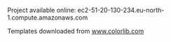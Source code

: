 Project available online: ec2-51-20-130-234.eu-north-1.compute.amazonaws.com

Templates downloaded from www.colorlib.com
